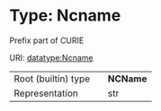 
# Type: Ncname


Prefix part of CURIE

URI: [datatype:Ncname](https://w3id.org/linkml/type/Ncname)

|  |  |  |
| --- | --- | --- |
| Root (builtin) type | | **NCName** |
| Representation | | str |
